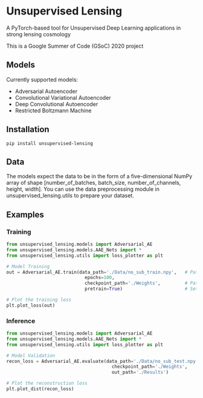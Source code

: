 # Unsupervised Lensing
A PyTorch-based tool for Unsupervised Deep Learning applications in strong lensing cosmology

This is a Google Summer of Code (GSoC) 2020 project

## Models

Currently supported models:

* Adversarial Autoencoder
* Convolutional Variational Autoencoder
* Deep Convolutional Autoencoder
* Restricted Boltzmann Machine

## Installation

```shell
pip install unsupervised-lensing
```

## Data

The models expect the data to be in the form of a five-dimensional NumPy array of shape [number_of_batches, batch_size, number_of_channels, height, width]. You can use the data preprocessing module in unsupervised_lensing.utils to prepare your dataset.

## Examples

### Training

```python
from unsupervised_lensing.models import Adversarial_AE
from unsupervised_lensing.models.AAE_Nets import *
from unsupervised_lensing.utils import loss_plotter as plt

# Model Training
out = Adversarial_AE.train(data_path='./Data/no_sub_train.npy',   # Path to training dataset
                             epochs=100,
                             checkpoint_path='./Weights',         # Path to store model weights
                             pretrain=True)                       # Set True for transfer learning

# Plot the training loss
plt.plot_loss(out)
```

### Inference

```python
from unsupervised_lensing.models import Adversarial_AE
from unsupervised_lensing.models.AAE_Nets import *
from unsupervised_lensing.utils import loss_plotter as plt

# Model Validation
recon_loss = Adversarial_AE.evaluate(data_path='./Data/no_sub_test.npy',   # Path to validation dataset
                                       checkpoint_path='./Weights',        # Path to model weights
                                       out_path='./Results')               # Path to store reconstructed samples

# Plot the reconstruction loss
plt.plot_dist(recon_loss)
```

